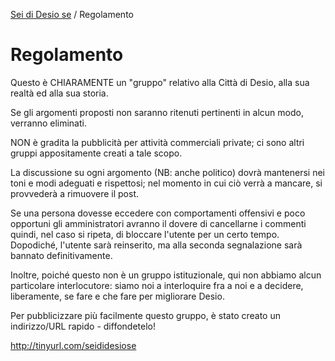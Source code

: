 [Sei di Desio se](https://github.com/open-comune/seididesiose/blob/master/README.md) / Regolamento

# Regolamento

Questo è CHIARAMENTE un "gruppo" relativo alla Città di Desio, alla sua realtà ed alla sua storia.

Se gli argomenti proposti non saranno ritenuti pertinenti in alcun modo, verranno eliminati.

NON è gradita la pubblicità per attività commerciali private; ci sono altri gruppi appositamente creati a tale scopo.

La discussione su ogni argomento (NB: anche politico) dovrà mantenersi nei toni e modi adeguati e rispettosi; nel momento in cui ciò verrà a mancare, si provvederà a rimuovere il post.

Se una persona dovesse eccedere con comportamenti offensivi e poco opportuni gli amministratori avranno il dovere di cancellarne i commenti quindi, nel caso si ripeta, di bloccare l'utente per un certo tempo. Dopodiché, l'utente sarà reinserito, ma alla seconda segnalazione sarà bannato definitivamente.

Inoltre, poiché questo non è un gruppo istituzionale, qui non abbiamo alcun particolare interlocutore: siamo noi a interloquire fra a noi e a decidere, liberamente, se fare e che fare per migliorare Desio.

Per pubblicizzare più facilmente questo gruppo, è stato creato un indirizzo/URL rapido - diffondetelo!

http://tinyurl.com/seididesiose
